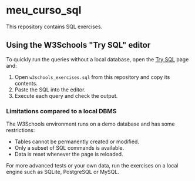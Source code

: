 # meu_curso_sql

This repository contains SQL exercises.

## Using the W3Schools "Try SQL" editor

To quickly run the queries without a local database, open the [Try SQL](https://www.w3schools.com/sql/trysql.asp?filename=trysql_select_all) page and:

1. Open `w3schools_exercises.sql` from this repository and copy its contents.
2. Paste the SQL into the editor.
3. Execute each query and check the output.

### Limitations compared to a local DBMS

The W3Schools environment runs on a demo database and has some restrictions:

- Tables cannot be permanently created or modified.
- Only a subset of SQL commands is available.
- Data is reset whenever the page is reloaded.

For more advanced tests or your own data, run the exercises on a local engine such as SQLite, PostgreSQL or MySQL.
